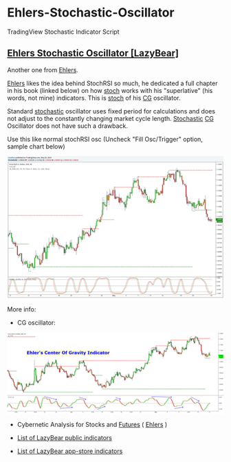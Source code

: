 # Ehlers-Stochastic-Oscillator

TradingView Stochastic Indicator Script


## [Ehlers Stochastic Oscillator [LazyBear]](https://kr.tradingview.com/script/aX0yTFaA-Ehlers-Stochastic-CG-Oscillator-LazyBear/)

Another one from [Ehlers](https://kr.tradingview.com/scripts/fishertransform/).

[Ehlers](https://kr.tradingview.com/scripts/fishertransform/) likes the idea behind StochRSI so much, he dedicated a full chapter in his book (linked below)
on how [stoch](https://kr.tradingview.com/scripts/stochastic/) works with his "superlative" (his words, not mine) indicators.
This is [stoch](https://kr.tradingview.com/scripts/stochastic/) of his [CG](https://kr.tradingview.com/symbols/NASDAQ-CG/) oscillator.

Standard [stochastic](https://kr.tradingview.com/scripts/stochastic/) oscillator uses fixed period for calculations and does not adjust to the constantly changing market cycle length.
[Stochastic](https://kr.tradingview.com/scripts/stochastic/) [CG](https://kr.tradingview.com/symbols/NASDAQ-CG/) Oscillator does not have such a drawback.

Use this like normal stochRSI osc (Uncheck "Fill Osc/Trigger" option, sample chart below)

![Fill Osc/Trigger option](images/fill-osc-trigger-option.png)

More info:
- CG oscillator:

![CG Oscillator](images/cg-oscillator.png)

- Cybernetic Analysis for Stocks and [Futures](https://kr.tradingview.com/scripts/commodities/) ( [Ehlers](https://kr.tradingview.com/scripts/fishertransform/) )

- [List of LazyBear public indicators](http://bit.ly/1LQaPK8)
- [List of LazyBear app-store indicators](http://blog.tradingview.com/?p=970)
